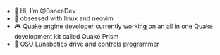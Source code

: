 - 👋 Hi, I’m @BanceDev
- 🐧 obsessed with linux and neovim
- 🎮 Quake engine developer currently working on an all in one Quake development kit called Quake Prism
- 🤖 OSU Lunabotics drive and controls programmer

<!---
BanceDev/BanceDev is a ✨ special ✨ repository because its `README.md` (this file) appears on your GitHub profile.
You can click the Preview link to take a look at your changes.
--->
